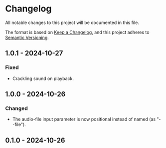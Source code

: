 # Changelog

All notable changes to this project will be documented in this file.

The format is based on [Keep a Changelog](https://keepachangelog.com/en/1.1.0/),
and this project adheres to [Semantic Versioning](https://semver.org/spec/v2.0.0.html).

## 1.0.1 - 2024-10-27

### Fixed

- Crackling sound on playback.

## 1.0.0 - 2024-10-26

### Changed

- The audio-file input parameter is now positional instead of named (as "--file").

## 0.1.0 - 2024-10-26